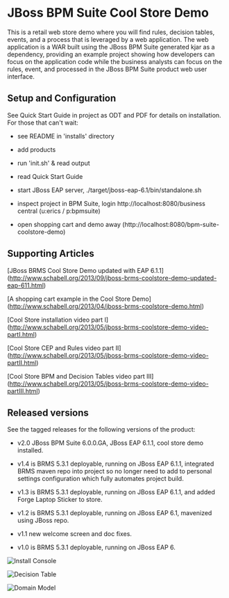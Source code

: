 JBoss BPM Suite Cool Store Demo 
===============================

This is a retail web store demo where you will find rules, decision tables, events, and a process 
that is leveraged by a web application. The web application is a WAR built using the JBoss BPM Suite 
generated kjar as a dependency, providing an example project showing how developers can focus on the 
application code while the business analysts can focus on the rules, event, and processed in the 
JBoss BPM Suite product web user interface.


Setup and Configuration
-----------------------

See Quick Start Guide in project as ODT and PDF for details on installation. For those that can't wait:

- see README in 'installs' directory

- add products 

- run 'init.sh' & read output

- read Quick Start Guide

- start JBoss EAP server, ./target/jboss-eap-6.1/bin/standalone.sh

- inspect project in BPM Suite, login http://localhost:8080/business central (u:erics / p:bpmsuite)

- open shopping cart and demo away (http://localhost:8080/bpm-suite-coolstore-demo)


Supporting Articles
-------------------

[JBoss BRMS Cool Store Demo updated with EAP 6.1.1] (http://www.schabell.org/2013/09/jboss-brms-coolstore-demo-updated-eap-611.html)

[A shopping cart example in the Cool Store Demo] (http://www.schabell.org/2013/04/jboss-brms-coolstore-demo.html)

[Cool Store installation video part I] (http://www.schabell.org/2013/05/jboss-brms-coolstore-demo-video-partI.html)

[Cool Store CEP and Rules video part II] (http://www.schabell.org/2013/05/jboss-brms-coolstore-demo-video-partII.html)

[Cool Store BPM and Decision Tables video part III] (http://www.schabell.org/2013/05/jboss-brms-coolstore-demo-video-partIII.html)


Released versions
-----------------

See the tagged releases for the following versions of the product:

- v2.0 JBoss BPM Suite 6.0.0.GA, JBoss EAP 6.1.1, cool store demo installed.

- v1.4 is BRMS 5.3.1 deployable, running on JBoss EAP 6.1.1, integrated BRMS maven repo into project so no longer need to add to
	personal settings configuration which fully automates project build.

- v1.3 is BRMS 5.3.1 deployable, running on JBoss EAP 6.1.1, and added Forge Laptop Sticker to store.

- v1.2 is BRMS 5.3.1 deployable, running on JBoss EAP 6.1, mavenized using JBoss repo. 

- v1.1 new welcome screen and doc fixes.

- v1.0 is BRMS 5.3.1 deployable, running on JBoss EAP 6.

![Install Console](https://github.com/eschabell/brms-coolstore-demo/blob/brms6/docs/demo-images/install-console.png?raw=true)

![Decision Table](https://github.com/eschabell/brms-coolstore-demo/blob/brms6/docs/demo-images/coolstore-decision-table.png?raw=true)

![Domain Model](https://github.com/eschabell/brms-coolstore-demo/blob/brms6/docs/demo-images/coolstore-model.png?raw=true)
